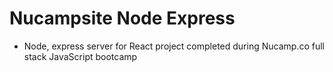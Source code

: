 # Nucampsite Node Express

* Node, express server for React project completed during Nucamp.co full stack JavaScript bootcamp
